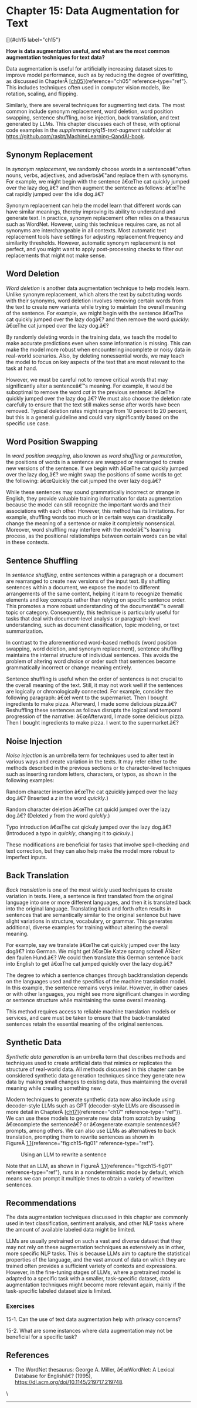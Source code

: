 







# Chapter 15: Data Augmentation for Text [](#chapter-15-data-augmentation-for-text)

[]{#ch15 label="ch15"}

**How is data augmentation useful, and what are the most common
augmentation techniques for text data?**

Data augmentation is useful for artificially increasing dataset sizes to
improve model performance, such as by reducing the degree of
overfitting, as discussed in
ChapterÂ [\[ch05\]](../ch05){reference="ch05" reference-type="ref"}.
This includes techniques often used in computer vision models, like
rotation, scaling, and flipping.

Similarly, there are several techniques for augmenting text data. The
most common include synonym replacement, word deletion, word position
swapping, sentence shuffling, noise injection, back translation, and
text generated by LLMs. This chapter discusses each of these, with
optional code examples in the *supplementary/q15-text-augment* subfolder
at <https://github.com/rasbt/MachineLearning-QandAI-book>.

## Synonym Replacement [](#synonym-replacement)

In *synonym replacement*, we randomly choose words in a sentenceâ€"often
nouns, verbs, adjectives, and adverbsâ€"and replace them with synonyms.
For example, we might begin with the sentence â€œThe cat quickly jumped
over the lazy dog,â€? and then augment the sentence as follows: â€œThe
cat rapidly jumped over the idle dog.â€?

Synonym replacement can help the model learn that different words can
have similar meanings, thereby improving its ability to understand and
generate text. In practice, synonym replacement often relies on a
thesaurus such as WordNet. However, using this technique requires care,
as not all synonyms are interchangeable in all contexts. Most automatic
text replacement tools have settings for adjusting replacement frequency
and similarity thresholds. However, automatic synonym replacement is not
perfect, and you might want to apply post-processing checks to filter
out replacements that might not make sense.

## Word Deletion [](#word-deletion)

*Word deletion* is another data augmentation technique to help models
learn. Unlike synonym replacement, which alters the text by substituting
words with their synonyms, word deletion involves removing certain words
from the text to create new variants while trying to maintain the
overall meaning of the sentence. For example, we might begin with the
sentence â€œThe cat quickly jumped over the lazy dogâ€? and then remove
the word *quickly*: â€œThe cat jumped over the lazy dog.â€?

By randomly deleting words in the training data, we teach the model to
make accurate predictions even when some information is missing. This
can make the model more robust when encountering incomplete or noisy
data in real-world scenarios. Also, by deleting nonessential words, we
may teach the model to focus on key aspects of the text that are most
relevant to the task at hand.

However, we must be careful not to remove critical words that may
significantly alter a sentenceâ€™s meaning. For example, it would be
suboptimal to remove the word *cat* in the previous sentence: â€œThe
quickly jumped over the lazy dog.â€? We must also choose the deletion
rate carefully to ensure that the text still makes sense after words
have been removed. Typical deletion rates might range from 10 percent to
20 percent, but this is a general guideline and could vary significantly
based on the specific use case.

## Word Position Swapping [](#word-position-swapping)

In *word position swapping*, also known as *word shuffling* or
*permutation*, the positions of words in a sentence are swapped or
rearranged to create new versions of the sentence. If we begin with
â€œThe cat quickly jumped over the lazy dog,â€? we might swap the
positions of some words to get the following: â€œQuickly the cat jumped
the over lazy dog.â€?

While these sentences may sound grammatically incorrect or strange in
English, they provide valuable training information for data
augmentation because the model can still recognize the important words
and their associations with each other. However, this method has its
limitations. For example, shuffling words too much or in certain ways
can drastically change the meaning of a sentence or make it completely
nonsensical. Moreover, word shuffling may interfere with the modelâ€™s
learning process, as the positional relationships between certain words
can be vital in these contexts.

## Sentence Shuffling [](#sentence-shuffling)

In *sentence shuffling*, entire sentences within a paragraph or a
document are rearranged to create new versions of the input text. By
shuffling sentences within a document, we expose the model to different
arrangements of the same content, helping it learn to recognize thematic
elements and key concepts rather than relying on specific sentence
order. This promotes a more robust understanding of the documentâ€™s
overall topic or category. Consequently, this technique is particularly
useful for tasks that deal with document-level analysis or
paragraph-level understanding, such as document classification, topic
modeling, or text summarization.

In contrast to the aforementioned word-based methods (word position
swapping, word deletion, and synonym replacement), sentence shuffling
maintains the internal structure of individual sentences. This avoids
the problem of altering word choice or order such that sentences become
grammatically incorrect or change meaning entirely.

Sentence shuffling is useful when the order of sentences is not crucial
to the overall meaning of the text. Still, it may not work well if the
sentences are logically or chronologically connected. For example,
consider the following paragraph: â€œI went to the supermarket. Then I
bought ingredients to make pizza. Afterward, I made some delicious
pizza.â€? Reshuffling these sentences as follows disrupts the logical
and temporal progression of the narrative: â€œAfterward, I made some
delicious pizza. Then I bought ingredients to make pizza. I went to the
supermarket.â€?

## Noise Injection [](#noise-injection)

*Noise injection* is an umbrella term for techniques used to alter text
in various ways and create variation in the texts. It may refer either
to the methods described in the previous sections or to character-level
techniques such as inserting random letters, characters, or typos, as
shown in the following examples:

Random character insertion â€œThe cat qzuickly jumped over the lazy
dog.â€? (Inserted a *z* in the word *quickly*.)

Random character deletion â€œThe cat quickl jumped over the lazy dog.â€?
(Deleted *y* from the word *quickly*.)

Typo introduction â€œThe cat qickuly jumped over the lazy dog.â€?
(Introduced a typo in *quickly*, changing it to *qickuly*.)

These modifications are beneficial for tasks that involve spell-checking
and text correction, but they can also help make the model more robust
to imperfect inputs.

## Back Translation [](#back-translation)

*Back translation* is one of the most widely used techniques to create
variation in texts. Here, a sentence is first translated from the
original language into one or more different languages, and then it is
translated back into the original language. Translating back and forth
often results in sentences that are semantically similar to the original
sentence but have slight variations in structure, vocabulary, or
grammar. This generates additional, diverse examples for training
without altering the overall meaning.

For example, say we translate â€œThe cat quickly jumped over the lazy
dogâ€? into German. We might get â€œDie Katze sprang schnell Ã¼ber den
faulen Hund.â€? We could then translate this German sentence back into
English to get â€œThe cat jumped quickly over the lazy dog.â€?

The degree to which a sentence changes through backtranslation depends
on the languages used and the specifics of the machine translation
model. In this example, the sentence remains verys imilar. However, in
other cases or with other languages, you might see more significant
changes in wording or sentence structure while maintaining the same
overall meaning.

This method requires access to reliable machine translation models or
services, and care must be taken to ensure that the back-translated
sentences retain the essential meaning of the original sentences.

## Synthetic Data [](#synthetic-data)

*Synthetic data generation* is an umbrella term that describes methods
and techniques used to create artificial data that mimics or replicates
the structure of real-world data. All methods discussed in this chapter
can be considered synthetic data generation techniques since they
generate new data by making small changes to existing data, thus
maintaining the overall meaning while creating something new.

Modern techniques to generate synthetic data now also include using
decoder-style LLMs such as GPT (decoder-style LLMs are discussed in more
detail in ChapterÂ [\[ch17\]](../ch17){reference="ch17"
reference-type="ref"}). We can use these models to generate new data
from scratch by using â€œcomplete the sentenceâ€? or â€œgenerate example
sentencesâ€? prompts, among others. We can also use LLMs as alternatives
to back translation, prompting them to rewrite sentences as shown in
FigureÂ [1.1](#fig:ch15-fig01){reference="fig:ch15-fig01"
reference-type="ref"}.

<figure id="fig:ch15-fig01">

<figcaption>Using an LLM to rewrite a sentence</figcaption>
</figure>

Note that an LLM, as shown in
FigureÂ [1.1](#fig:ch15-fig01){reference="fig:ch15-fig01"
reference-type="ref"}, runs in a nondeterministic mode by default, which
means we can prompt it multiple times to obtain a variety of rewritten
sentences.

## Recommendations [](#recommendations)

The data augmentation techniques discussed in this chapter are commonly
used in text classification, sentiment analysis, and other NLP tasks
where the amount of available labeled data might be limited.

LLMs are usually pretrained on such a vast and diverse dataset that they
may not rely on these augmentation techniques as extensively as in
other, more specific NLP tasks. This is because LLMs aim to capture the
statistical properties of the language, and the vast amount of data on
which they are trained often provides a sufficient variety of contexts
and expressions. However, in the fine-tuning stages of LLMs, where a
pretrained model is adapted to a specific task with a smaller,
task-specific dataset, data augmentation techniques might become more
relevant again, mainly if the task-specific labeled dataset size is
limited.

### Exercises [](#exercises)

15-1. Can the use of text data augmentation help with privacy concerns?

15-2. What are some instances where data augmentation may not be
beneficial for a specific task?

## References [](#references)

- The WordNet thesaurus: George A. Miller, â€œWordNet: A Lexical
  Database for Englishâ€? (1995),
  <https://dl.acm.org/doi/10.1145/219717.219748>.

\

------------------------------------------------------------------------

